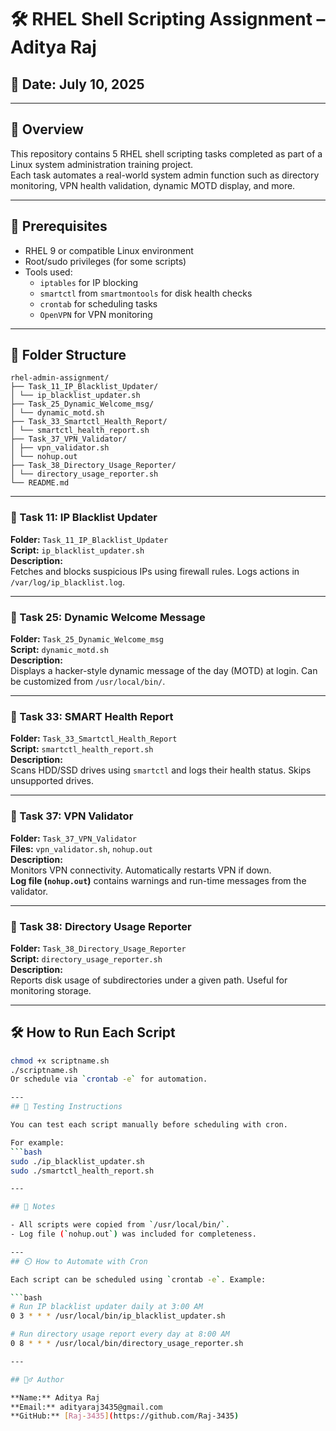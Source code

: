 # 🛠️ RHEL Shell Scripting Assignment – Aditya Raj

## 📅 Date: July 10, 2025

---
## 📂 Overview

This repository contains 5 RHEL shell scripting tasks completed as part of a Linux system administration training project.  
Each task automates a real-world system admin function such as directory monitoring, VPN health validation, dynamic MOTD display, and more.

---

## 🔧 Prerequisites

- RHEL 9 or compatible Linux environment
- Root/sudo privileges (for some scripts)
- Tools used:
  - `iptables` for IP blocking
  - `smartctl` from `smartmontools` for disk health checks
  - `crontab` for scheduling tasks
  - `OpenVPN` for VPN monitoring

---

## 📁 Folder Structure
```
rhel-admin-assignment/
├── Task_11_IP_Blacklist_Updater/
│ └── ip_blacklist_updater.sh
├── Task_25_Dynamic_Welcome_msg/
│ └── dynamic_motd.sh
├── Task_33_Smartctl_Health_Report/
│ └── smartctl_health_report.sh
├── Task_37_VPN_Validator/
│ ├── vpn_validator.sh
│ └── nohup.out
├── Task_38_Directory_Usage_Reporter/
│ └── directory_usage_reporter.sh
└── README.md
```

---

### 📌 Task 11: IP Blacklist Updater
**Folder:** `Task_11_IP_Blacklist_Updater`  
**Script:** `ip_blacklist_updater.sh`  
**Description:**  
Fetches and blocks suspicious IPs using firewall rules. Logs actions in `/var/log/ip_blacklist.log`.

---

### 📌 Task 25: Dynamic Welcome Message
**Folder:** `Task_25_Dynamic_Welcome_msg`  
**Script:** `dynamic_motd.sh`  
**Description:**  
Displays a hacker-style dynamic message of the day (MOTD) at login. Can be customized from `/usr/local/bin/`.

---

### 📌 Task 33: SMART Health Report
**Folder:** `Task_33_Smartctl_Health_Report`  
**Script:** `smartctl_health_report.sh`  
**Description:**  
Scans HDD/SSD drives using `smartctl` and logs their health status. Skips unsupported drives.

---

### 📌 Task 37: VPN Validator
**Folder:** `Task_37_VPN_Validator`  
**Files:** `vpn_validator.sh`, `nohup.out`  
**Description:**  
Monitors VPN connectivity. Automatically restarts VPN if down.  
**Log file (`nohup.out`)** contains warnings and run-time messages from the validator.

---

### 📌 Task 38: Directory Usage Reporter
**Folder:** `Task_38_Directory_Usage_Reporter`  
**Script:** `directory_usage_reporter.sh`  
**Description:**  
Reports disk usage of subdirectories under a given path. Useful for monitoring storage.

---

## 🛠️ How to Run Each Script

```bash
chmod +x scriptname.sh
./scriptname.sh
Or schedule via `crontab -e` for automation.

---
## 🧪 Testing Instructions

You can test each script manually before scheduling with cron.

For example:
```bash
sudo ./ip_blacklist_updater.sh
sudo ./smartctl_health_report.sh

---

## 📁 Notes

- All scripts were copied from `/usr/local/bin/`.
- Log file (`nohup.out`) was included for completeness.

---
## ⏲️ How to Automate with Cron

Each script can be scheduled using `crontab -e`. Example:

```bash
# Run IP blacklist updater daily at 3:00 AM
0 3 * * * /usr/local/bin/ip_blacklist_updater.sh

# Run directory usage report every day at 8:00 AM
0 8 * * * /usr/local/bin/directory_usage_reporter.sh

---

## 🙋‍♂️ Author

**Name:** Aditya Raj 
**Email:** adityaraj3435@gmail.com 
**GitHub:** [Raj-3435](https://github.com/Raj-3435)

